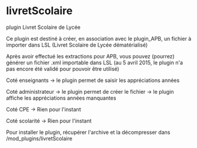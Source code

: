 # livretScolaire
plugin Livret Scolaire de Lycée

Ce plugin est destiné à créer, en association avec le plugin_APB, un fichier à importer dans LSL (Livret Scolaire de Lycée dématérialisé)

Après avoir effectué les extractions pour APB, vous pouvez (pourrez) générer un fichier .xml importable dans LSL (au 5 avril 2015, le plugin n'a pas encore été validé pour pouvoir être utilisé)

Coté enseignants → le plugin permet de saisir les appréciations années

Coté administrateur → le plugin permet de créer le fichier
                    → le plugin affiche les appréciations années manquantes
                    
Coté CPE → Rien pour l'instant

Coté scolarité → Rien pour l'instant

Pour installer le plugin, récupérer l'archive et la décompresser dans /mod_plugins/livretScolaire
